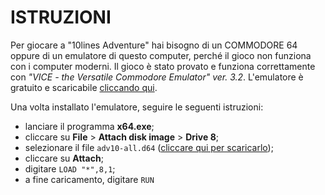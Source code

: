 # ISTRUZIONI

Per giocare a "10lines Adventure" hai bisogno di un COMMODORE 64 oppure di un emulatore di questo computer, perché il gioco non funziona con i computer moderni. Il gioco è stato provato e funziona correttamente con *"VICE - the Versatile Commodore Emulator" ver. 3.2*. L'emulatore è gratuito e scaricabile [cliccando qui](http://vice-emu.sourceforge.net/).  

Una volta installato l'emulatore, seguire le seguenti istruzioni:
 - lanciare il programma **x64.exe**;
 - cliccare su **File** > **Attach disk image** > **Drive 8**;
 - selezionare il file <code>adv10-all.d64</code> ([cliccare qui per scaricarlo](https://github.com/spotlessmind1975/adv10en/blob/master/adv10-all.d64));
 - cliccare su **Attach**;
 - digitare <code>LOAD "*",8,1</code>;
 - a fine caricamento, digitare <code>RUN</code>

